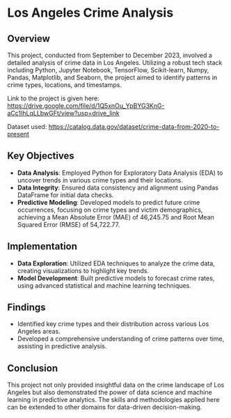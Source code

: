 # Los Angeles Crime Analysis

## Overview
This project, conducted from September to December 2023, involved a detailed analysis of crime data in Los Angeles. Utilizing a robust tech stack including Python, Jupyter Notebook, TensorFlow, Scikit-learn, Numpy, Pandas, Matplotlib, and Seaborn, the project aimed to identify patterns in crime types, locations, and timestamps.

Link to the project is given here: https://drive.google.com/file/d/1Q5xnOu_YpBYG3KnG-aCc1IhLqLLbwGFt/view?usp=drive_link

Dataset used: https://catalog.data.gov/dataset/crime-data-from-2020-to-present

## Key Objectives
- **Data Analysis**: Employed Python for Exploratory Data Analysis (EDA) to uncover trends in various crime types and their locations.
- **Data Integrity**: Ensured data consistency and alignment using Pandas DataFrame for initial data checks.
- **Predictive Modeling**: Developed models to predict future crime occurrences, focusing on crime types and victim demographics, achieving a Mean Absolute Error (MAE) of 46,245.75 and Root Mean Squared Error (RMSE) of 54,722.77.

## Implementation
- **Data Exploration**: Utilized EDA techniques to analyze the crime data, creating visualizations to highlight key trends.
- **Model Development**: Built predictive models to forecast crime rates, using advanced statistical and machine learning techniques.

## Findings
- Identified key crime types and their distribution across various Los Angeles areas.
- Developed a comprehensive understanding of crime patterns over time, assisting in predictive analysis.

## Conclusion
This project not only provided insightful data on the crime landscape of Los Angeles but also demonstrated the power of data science and machine learning in predictive analytics. The skills and methodologies applied here can be extended to other domains for data-driven decision-making.
